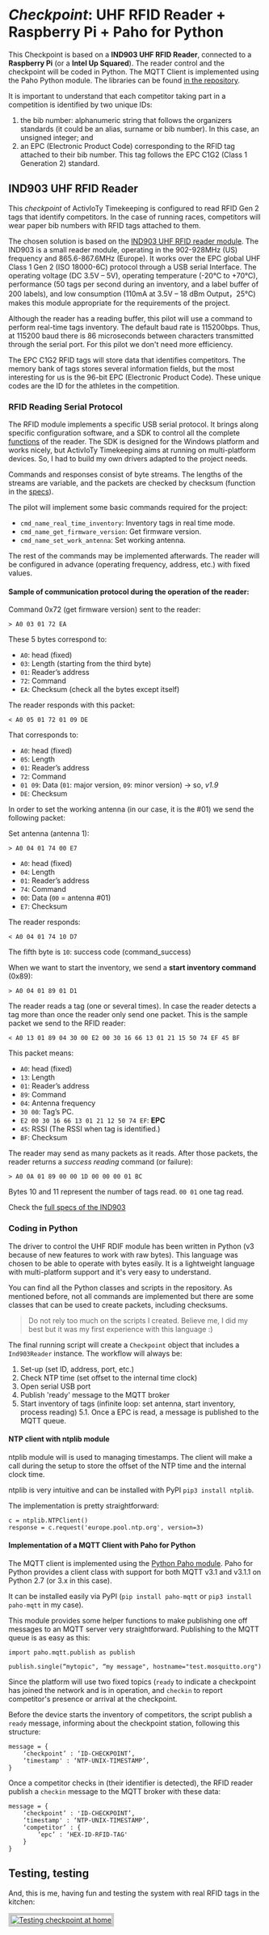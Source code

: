 # *Checkpoint*: UHF RFID Reader + Raspberry Pi + Paho for Python

This Checkpoint is based on a **IND903 UHF RFID Reader**, connected to a **Raspberry Pi** (or a **Intel Up Squared**). The reader control and the checkpoint will be coded in Python. The MQTT Client is implemented using the Paho Python module. The libraries can be found [in the repository](../../../python).

It is important to understand that each competitor taking part in a competition is identified by two unique IDs: 
1. the bib number: alphanumeric string that follows the organizers standards (it could be an alias, surname or bib number). In this case, an unsigned integer; and
2. an EPC (Electronic Product Code) corresponding to the RFID tag attached to their bib number. This tag follows the EPC C1G2 (Class 1 Generation 2) standard.


## IND903 UHF RFID Reader

This *checkpoint* of ActivIoTy Timekeeping is configured to read RFID Gen 2 tags that identify competitors. In the case of running races, competitors will wear paper bib numbers with RFID tags attached to them.

The chosen solution is based on the [IND903 UHF RFID reader module](./specs/specification-IND903.pdf). The IND903 is a small reader module, operating in the 902-928MHz (US) frequency and 865.6-867.6MHz (Europe). It works over the EPC global UHF Class 1 Gen 2 (ISO 18000-6C) protocol through a USB serial Interface. The operating voltage (DC 3.5V – 5V), operating temperature (-20°C to +70°C), performance (50 tags per second during an inventory, and a label buffer of 200 labels), and low consumption (110mA at 3.5V – 18 dBm Output，25°C) makes this module appropriate for the requirements of the project.

Although the reader has a reading buffer, this pilot will use a command to perform real-time tags inventory. The default baud rate is 115200bps. Thus, at 115200 baud there is 86 microseconds between characters transmitted through the serial port. For this pilot we don't need more efficiency. 

The EPC C1G2 RFID tags will store data that identifies competitors. The memory bank of tags stores several information fields, but the most interesting for us is the 96-bit EPC (Electronic Product Code). These unique codes are the ID for the athletes in the competition.

### RFID Reading Serial Protocol 

The RFID module implements a specific USB serial protocol. It brings along specific configuration software, and a SDK to control all the complete [functions](./specs/IND903_UHF_RFID_reader_module_protocol_V2.2_en) of the reader. The SDK is designed for the Windows platform and works nicely, but ActivIoTy Timekeeping aims at running on multi-platform devices. So, I had to build my own drivers adapted to the project needs.

Commands and responses consist of byte streams. The lengths of the streams are variable, and the packets are checked by checksum (function in the [specs](./specs/IND903_UHF_RFID_reader_module_protocol_V2.2_en)).

The pilot will implement some basic commands required for the project: 
* `cmd_name_real_time_inventory`: Inventory tags in real time mode.
* `cmd_name_get_firmware_version`: Get firmware version.
* `cmd_name_set_work_antenna`: Set working antenna.

The rest of the commands may be implemented afterwards. The reader will be configured in advance (operating frequency, address, etc.) with fixed values.


#### Sample of communication protocol during the operation of the reader: 

Command 0x72 (get firmware version) sent to the reader:

```
> A0 03 01 72 EA
```
These 5 bytes correspond to:
* `A0`: head (fixed)
* `03`: Length (starting from the third byte)
* `01`: Reader’s address
* `72`: Command
* `EA`: Checksum (check all the bytes except itself)

The reader responds with this packet:
 
```
< A0 05 01 72 01 09 DE
```

That corresponds to: 
* `A0`: head (fixed)
* `05`: Length
* `01`: Reader’s address
* `72`: Command
* `01 09`: Data (`01`: major version, `09`: minor version) -> so, *v1.9*
* `DE`: Checksum

In order to set the working antenna (in our case, it is the #01) we send the following packet:

Set antenna (antenna 1):

```
> A0 04 01 74 00 E7
```
* `A0`: head (fixed)
* `04`: Length
* `01`: Reader’s address
* `74`: Command
* `00`: Data (`00` = antenna #01)
* `E7`: Checksum

The reader responds:

```
< A0 04 01 74 10 D7
```
The fifth byte is `10`: success code (command_success)


When we want to start the inventory, we send a **start inventory command** (0x89):

```
> A0 04 01 89 01 D1
```

The reader reads a tag (one or several times). In case the reader detects a tag more than once the reader only send one packet. This is the sample packet we send to the RFID reader:

```
< A0 13 01 89 04 30 00 E2 00 30 16 66 13 01 21 15 50 74 EF 45 BF
```
This packet means:
* `A0`: head (fixed)
* `13`: Length
* `01`: Reader’s address
* `89`: Command
* `04`: Antenna frequency
* `30 00`: Tag’s PC.
* `E2 00 30 16 66 13 01 21 12 50 74 EF`: **EPC**
* `45`: RSSI (The RSSI when tag is identified.)
* `BF`: Checksum

The reader may send as many packets as it reads. After those packets, the reader returns a *success reading* command (or failure):

```
> A0 0A 01 89 00 00 1D 00 00 00 01 BC
```
Bytes 10 and 11 represent the number of tags read. `00 01` one tag read.

Check the [full specs of the IND903](./specs/IND903_UHF_RFID_reader_module_protocol_V2.2_en)


### Coding in Python

The driver to control the UHF RDIF module has been written in Python (v3 because of new features to work with raw bytes). This language was chosen to be able to operate with bytes easily. It is a lightweight language with multi-platform support and it's very easy to understand. 

You can find all the Python classes and scripts in the repository. As mentioned before, not all commands are implemented but there are some classes that can be used to create packets, including checksums.  

> Do not rely too much on the scripts I created. Believe me, I did my best but it was my first experience with this language :)

The final running script will create a `Checkpoint` object that includes a `Ind903Reader` instance. The workflow will always be:

1. Set-up (set ID, address, port, etc.)
2. Check NTP time (set offset to the internal time clock)
3. Open serial USB port
4. Publish 'ready' message to the MQTT broker
5. Start inventory of tags (infinite loop: set antenna, start inventory, process reading)
5.1. Once a EPC is read, a message is published to the MQTT queue.

#### NTP client with ntplib module

ntplib module will is used to managing timestamps. The client will make a call during the setup to store the offset of the NTP time and the internal clock time.
 
ntplib is very intuitive and can be installed with PyPI `pip3 install ntplib`.

The implementation is pretty straightforward:

``` 
c = ntplib.NTPClient()
response = c.request('europe.pool.ntp.org', version=3)
```

#### Implementation of a MQTT Client with Paho for Python  

The MQTT client is implemented using the [Python Paho module](https://www.eclipse.org/paho/clients/python/). Paho for Python provides a client class with support for both MQTT v3.1 and v3.1.1 on Python 2.7 (or 3.x in this case). 

It can be installed easily via PyPI (`pip install paho-mqtt` or `pip3 install paho-mqtt` in my case).

This module provides some helper functions to make publishing one off messages to an MQTT server very straightforward. Publishing to the MQTT queue is as easy as this:

```
import paho.mqtt.publish as publish 

publish.single(“mytopic", “my message", hostname="test.mosquitto.org")
```

Since the platform will use two fixed topics (`ready` to indicate a checkpoint has joined the network and is in operation, and `checkin` to report competitor's presence or arrival at the checkpoint.

Before the device starts the inventory of competitors, the script publish a `ready` message, informing about the checkpoint station, following this structure:

```
message = {
    ‘checkpoint’ : ‘ID-CHECKPOINT’,
    ‘timestamp' : ‘NTP-UNIX-TIMESTAMP’,
}
```

Once a competitor checks in (their identifier is detected), the RFID reader publish a `checkin` message to the MQTT broker with these data:

```
message = {
    ‘checkpoint’ : 'ID-CHECKPOINT’,
    ‘timestamp' : ‘NTP-UNIX-TIMESTAMP’,
    ‘competitor’ : {
        ‘epc’ : ‘HEX-ID-RFID-TAG' 
    }
}
```

## Testing, testing

And, this is me, having fun and testing the system with real RFID tags in the kitchen:

<a href="https://youtu.be/kmptDorc3zw" target="_blank"><img src="http://img.youtube.com/vi/kmptDorc3zw/0.jpg" 
alt="Testing checkpoint at home" style="max-width:100%; border: 5px #cccccc solid;" /></a>

